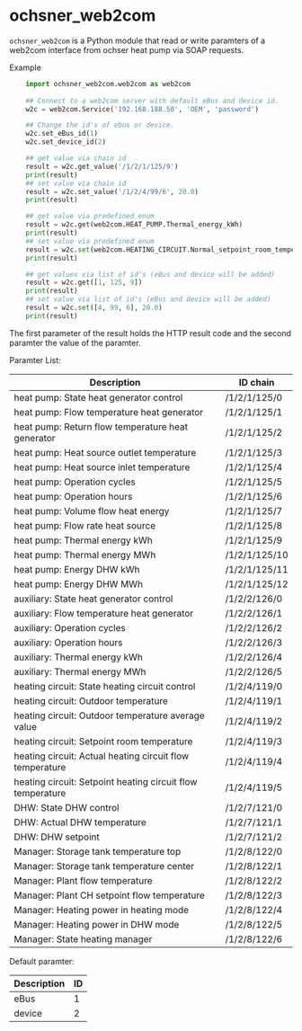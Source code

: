 # ochsner_web2com

`ochsner_web2com` is a Python module that read or write paramters of a web2com interface from ochser heat pump via SOAP requests.

Example

```python
    import ochsner_web2com.web2com as web2com
    
    ## Connect to a web2com server with default eBus and device id.
    w2c = web2com.Service('192.168.188.50', 'OEM', 'password')

    ## Change the id's of ebus or device.
    w2c.set_eBus_id(1)
    w2c.set_device_id(2)

    ## get value via chain id
    result = w2c.get_value('/1/2/1/125/9')
    print(result)
    ## set value via chain id
    result = w2c.set_value('/1/2/4/99/6', 20.0)
    print(result)

    ## get value via predefined enum
    result = w2c.get(web2com.HEAT_PUMP.Thermal_energy_kWh)
    print(result)
    ## set value via predefined enum
    result = w2c.set(web2com.HEATING_CIRCUIT.Normal_setpoint_room_temperature_heating, 20.0)
    print(result)

    ## get values via list of id's (eBus and device will be added)
    result = w2c.get([1, 125, 9])
    print(result)
    ## set value via list of id's (eBus and device will be added)
    result = w2c.set([4, 99, 6], 20.0)
    print(result)
```
The first parameter of the result holds the HTTP result code
and the second paramter the value of the paramter.

Paramter List:

| Description | ID chain |
| --------------- | --------------- |
| heat pump: State heat generator control | /1/2/1/125/0 | 
| heat pump: Flow temperature heat generator | /1/2/1/125/1 |
| heat pump: Return flow temperature heat generator | /1/2/1/125/2 |
| heat pump: Heat source outlet temperature | /1/2/1/125/3 |
| heat pump: Heat source inlet temperature | /1/2/1/125/4 |
| heat pump: Operation cycles | /1/2/1/125/5 |
| heat pump: Operation hours | /1/2/1/125/6 |
| heat pump: Volume flow heat energy | /1/2/1/125/7 |
| heat pump: Flow rate heat source | /1/2/1/125/8 |
| heat pump: Thermal energy kWh | /1/2/1/125/9 |
| heat pump: Thermal energy MWh | /1/2/1/125/10 |
| heat pump: Energy DHW kWh | /1/2/1/125/11 |
| heat pump: Energy DHW MWh | /1/2/1/125/12 |
| auxiliary: State heat generator control | /1/2/2/126/0 |
| auxiliary: Flow temperature heat generator | /1/2/2/126/1 |
| auxiliary: Operation cycles | /1/2/2/126/2 |
| auxiliary: Operation hours | /1/2/2/126/3 |
| auxiliary: Thermal energy kWh | /1/2/2/126/4 |
| auxiliary: Thermal energy MWh | /1/2/2/126/5 |
| heating circuit: State heating circuit control | /1/2/4/119/0 |
| heating circuit: Outdoor temperature | /1/2/4/119/1 |
| heating circuit: Outdoor temperature average value | /1/2/4/119/2 |
| heating circuit: Setpoint room temperature | /1/2/4/119/3 |
| heating circuit: Actual heating circuit flow temperature | /1/2/4/119/4 |
| heating circuit: Setpoint heating circuit flow temperature | /1/2/4/119/5 |
| DHW: State DHW control | /1/2/7/121/0 |
| DHW: Actual DHW temperature | /1/2/7/121/1 |
| DHW: DHW setpoint | /1/2/7/121/2 |
| Manager: Storage tank temperature top | /1/2/8/122/0 |
| Manager: Storage tank temperature center | /1/2/8/122/1 |
| Manager: Plant flow temperature | /1/2/8/122/2 |
| Manager: Plant CH setpoint flow temperature | /1/2/8/122/3 |
| Manager: Heating power in heating mode | /1/2/8/122/4 |
| Manager: Heating power in DHW mode | /1/2/8/122/5 |
| Manager: State heating manager | /1/2/8/122/6 |


Default paramter:

| Description | ID |
| ----------- | -- |
| eBus | 1 | 
| device | 2 |




